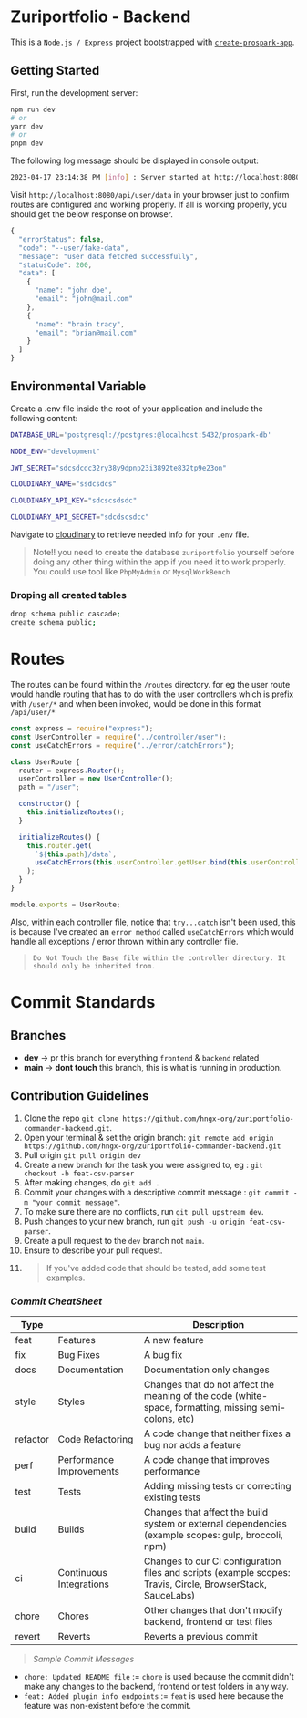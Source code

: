# Zuriportfolio - Backend

This is a `Node.js / Express` project bootstrapped with [`create-prospark-app`](https://github.com/benrobo/prospark).

## Getting Started

First, run the development server:

```bash
npm run dev
# or
yarn dev
# or
pnpm dev
```

The following log message should be displayed in console output:

```bash
2023-04-17 23:14:38 PM [info] : Server started at http://localhost:8080
```

Visit `http://localhost:8080/api/user/data` in your browser just to confirm routes are configured and working properly. If all is working properly, you should get the below response on browser.

```js
{
  "errorStatus": false,
  "code": "--user/fake-data",
  "message": "user data fetched successfully",
  "statusCode": 200,
  "data": [
    {
      "name": "john doe",
      "email": "john@mail.com"
    },
    {
      "name": "brain tracy",
      "email": "brian@mail.com"
    }
  ]
}
```

## Environmental Variable

Create a .env file inside the root of your application and include the following content:

```bash
DATABASE_URL='postgresql://postgres:@localhost:5432/prospark-db'

NODE_ENV="development"

JWT_SECRET="sdcsdcdc32ry38y9dpnp23i3892te832tp9e23on"

CLOUDINARY_NAME="ssdcsdcs"

CLOUDINARY_API_KEY="sdcscsdsdc"

CLOUDINARY_API_SECRET="sdcdscsdcc"
```

Navigate to [cloudinary](https://console.cloudinary.com/console/c-8bfa927f05e8c13c1b160b6b4d3792/getting-started) to retrieve needed info for your `.env` file.

> Note!! you need to create the database `zuriportfolio` yourself before doing any other thing within the app if you need it to work properly. You could use tool like `PhpMyAdmin` or `MysqlWorkBench`

### Droping all created tables

```bash
drop schema public cascade;
create schema public;
```

# Routes

The routes can be found within the `/routes` directory. for eg the user route would handle routing that has to do with the user controllers which is prefix with `/user/*` and when been invoked, would be done in this format `/api/user/*`

```js
const express = require("express");
const UserController = require("../controller/user");
const useCatchErrors = require("../error/catchErrors");

class UserRoute {
  router = express.Router();
  userController = new UserController();
  path = "/user";

  constructor() {
    this.initializeRoutes();
  }

  initializeRoutes() {
    this.router.get(
      `${this.path}/data`,
      useCatchErrors(this.userController.getUser.bind(this.userController))
    );
  }
}

module.exports = UserRoute;
```

Also, within each controller file, notice that `try...catch` isn't been used, this is because I've created an `error method` called `useCatchErrors` which would handle all exceptions / error thrown within any controller file.

> `Do Not Touch the Base file within the controller directory. It should only be inherited from.`

# Commit Standards

## Branches

- **dev** -> pr this branch for everything `frontend` & `backend` related
- **main** -> **dont touch** this branch, this is what is running in production.

## Contribution Guidelines

1. Clone the repo `git clone https://github.com/hngx-org/zuriportfolio-commander-backend.git`.
2. Open your terminal & set the origin branch: `git remote add origin https://github.com/hngx-org/zuriportfolio-commander-backend.git`
3. Pull origin `git pull origin dev`
4. Create a new branch for the task you were assigned to, eg : `git checkout -b feat-csv-parser`
5. After making changes, do `git add .`
6. Commit your changes with a descriptive commit message : `git commit -m "your commit message"`.
7. To make sure there are no conflicts, run `git pull upstream dev`.
8. Push changes to your new branch, run `git push -u origin feat-csv-parser`.
9. Create a pull request to the `dev` branch not `main`.
10. Ensure to describe your pull request.
11. > If you've added code that should be tested, add some test examples.

### _Commit CheatSheet_

| Type     |                          | Description                                                                                                 |
| -------- | ------------------------ | ----------------------------------------------------------------------------------------------------------- |
| feat     | Features                 | A new feature                                                                                               |
| fix      | Bug Fixes                | A bug fix                                                                                                   |
| docs     | Documentation            | Documentation only changes                                                                                  |
| style    | Styles                   | Changes that do not affect the meaning of the code (white-space, formatting, missing semi-colons, etc)      |
| refactor | Code Refactoring         | A code change that neither fixes a bug nor adds a feature                                                   |
| perf     | Performance Improvements | A code change that improves performance                                                                     |
| test     | Tests                    | Adding missing tests or correcting existing tests                                                           |
| build    | Builds                   | Changes that affect the build system or external dependencies (example scopes: gulp, broccoli, npm)         |
| ci       | Continuous Integrations  | Changes to our CI configuration files and scripts (example scopes: Travis, Circle, BrowserStack, SauceLabs) |
| chore    | Chores                   | Other changes that don't modify backend, frontend or test files                                             |
| revert   | Reverts                  | Reverts a previous commit                                                                                   |

> _Sample Commit Messages_

- `chore: Updated README file` := `chore` is used because the commit didn't make any changes to the backend, frontend or test folders in any way.
- `feat: Added plugin info endpoints` := `feat` is used here because the feature was non-existent before the commit.
